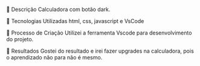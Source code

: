 📒 Descrição
Calculadora com botão dark.

🤖 Tecnologias Utilizadas
html, css, javascript e VsCode

🧐 Processo de Criação
Utilizei a ferramenta Vscode para desenvolvimento do projeto.

🚀 Resultados
Gostei do resultado e irei fazer upgrades na calculadora, pois o aprendizado não para não é mesmo.
